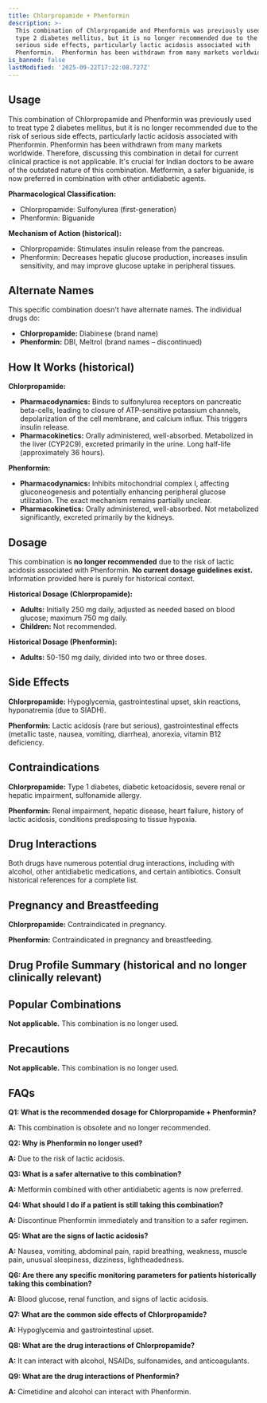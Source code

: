 ```yaml
---
title: Chlorpropamide + Phenformin
description: >-
  This combination of Chlorpropamide and Phenformin was previously used to treat
  type 2 diabetes mellitus, but it is no longer recommended due to the risk of
  serious side effects, particularly lactic acidosis associated with
  Phenformin.  Phenformin has been withdrawn from many markets worldwide.  T...
is_banned: false
lastModified: '2025-09-22T17:22:08.727Z'
---
```

## Usage

This combination of Chlorpropamide and Phenformin was previously used to treat type 2 diabetes mellitus, but it is no longer recommended due to the risk of serious side effects, particularly lactic acidosis associated with Phenformin.  Phenformin has been withdrawn from many markets worldwide.  Therefore, discussing this combination in detail for current clinical practice is not applicable.  It's crucial for Indian doctors to be aware of the outdated nature of this combination.  Metformin, a safer biguanide, is now preferred in combination with other antidiabetic agents.

**Pharmacological Classification:**

* Chlorpropamide: Sulfonylurea (first-generation)
* Phenformin: Biguanide


**Mechanism of Action (historical):**

* Chlorpropamide: Stimulates insulin release from the pancreas.
* Phenformin: Decreases hepatic glucose production, increases insulin sensitivity, and may improve glucose uptake in peripheral tissues.

## Alternate Names

This specific combination doesn't have alternate names. The individual drugs do:

* **Chlorpropamide:**  Diabinese (brand name)
* **Phenformin:**  DBI, Meltrol (brand names – discontinued)



## How It Works (historical)

**Chlorpropamide:**

* **Pharmacodynamics:**  Binds to sulfonylurea receptors on pancreatic beta-cells, leading to closure of ATP-sensitive potassium channels, depolarization of the cell membrane, and calcium influx.  This triggers insulin release.
* **Pharmacokinetics:** Orally administered, well-absorbed. Metabolized in the liver (CYP2C9), excreted primarily in the urine. Long half-life (approximately 36 hours).

**Phenformin:**

* **Pharmacodynamics:** Inhibits mitochondrial complex I, affecting gluconeogenesis and potentially enhancing peripheral glucose utilization. The exact mechanism remains partially unclear.
* **Pharmacokinetics:**  Orally administered, well-absorbed. Not metabolized significantly, excreted primarily by the kidneys.


## Dosage

This combination is **no longer recommended** due to the risk of lactic acidosis associated with Phenformin.  **No current dosage guidelines exist.**  Information provided here is purely for historical context.

**Historical Dosage (Chlorpropamide):**

* **Adults:** Initially 250 mg daily, adjusted as needed based on blood glucose; maximum 750 mg daily.
* **Children:**  Not recommended.

**Historical Dosage (Phenformin):**

* **Adults:**  50-150 mg daily, divided into two or three doses.


## Side Effects

**Chlorpropamide:** Hypoglycemia, gastrointestinal upset, skin reactions, hyponatremia (due to SIADH).

**Phenformin:** Lactic acidosis (rare but serious), gastrointestinal effects (metallic taste, nausea, vomiting, diarrhea), anorexia, vitamin B12 deficiency.

## Contraindications

**Chlorpropamide:** Type 1 diabetes, diabetic ketoacidosis, severe renal or hepatic impairment, sulfonamide allergy.

**Phenformin:**  Renal impairment, hepatic disease, heart failure, history of lactic acidosis, conditions predisposing to tissue hypoxia.


## Drug Interactions

Both drugs have numerous potential drug interactions, including with alcohol, other antidiabetic medications, and certain antibiotics. Consult historical references for a complete list.



## Pregnancy and Breastfeeding

**Chlorpropamide:**  Contraindicated in pregnancy.

**Phenformin:**  Contraindicated in pregnancy and breastfeeding.


## Drug Profile Summary (historical and no longer clinically relevant)



## Popular Combinations

**Not applicable.** This combination is no longer used.

## Precautions

**Not applicable.** This combination is no longer used.


## FAQs


**Q1: What is the recommended dosage for Chlorpropamide + Phenformin?**

**A:**  This combination is obsolete and no longer recommended.

**Q2:  Why is Phenformin no longer used?**

**A:** Due to the risk of lactic acidosis.

**Q3:  What is a safer alternative to this combination?**

**A:**  Metformin combined with other antidiabetic agents is now preferred.

**Q4:  What should I do if a patient is still taking this combination?**

**A:** Discontinue Phenformin immediately and transition to a safer regimen.

**Q5: What are the signs of lactic acidosis?**

**A:**  Nausea, vomiting, abdominal pain, rapid breathing, weakness, muscle pain, unusual sleepiness, dizziness, lightheadedness.

**Q6:  Are there any specific monitoring parameters for patients historically taking this combination?**

**A:**  Blood glucose, renal function, and signs of lactic acidosis.

**Q7: What are the common side effects of Chlorpropamide?**

**A:** Hypoglycemia and gastrointestinal upset.

**Q8: What are the drug interactions of Chlorpropamide?**

**A:** It can interact with alcohol, NSAIDs, sulfonamides, and anticoagulants.

**Q9: What are the drug interactions of Phenformin?**

**A:** Cimetidine and alcohol can interact with Phenformin.

